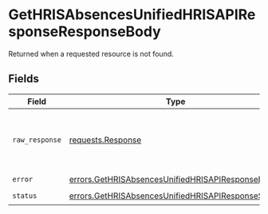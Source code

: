 # GetHRISAbsencesUnifiedHRISAPIResponseResponseBody

Returned when a requested resource is not found.


## Fields

| Field                                                                                                                    | Type                                                                                                                     | Required                                                                                                                 | Description                                                                                                              |
| ------------------------------------------------------------------------------------------------------------------------ | ------------------------------------------------------------------------------------------------------------------------ | ------------------------------------------------------------------------------------------------------------------------ | ------------------------------------------------------------------------------------------------------------------------ |
| `raw_response`                                                                                                           | [requests.Response](https://requests.readthedocs.io/en/latest/api/#requests.Response)                                    | :heavy_minus_sign:                                                                                                       | Raw HTTP response; suitable for custom response parsing                                                                  |
| `error`                                                                                                                  | [errors.GetHRISAbsencesUnifiedHRISAPIResponseError](../../models/errors/gethrisabsencesunifiedhrisapiresponseerror.md)   | :heavy_check_mark:                                                                                                       | N/A                                                                                                                      |
| `status`                                                                                                                 | [errors.GetHRISAbsencesUnifiedHRISAPIResponseStatus](../../models/errors/gethrisabsencesunifiedhrisapiresponsestatus.md) | :heavy_check_mark:                                                                                                       | N/A                                                                                                                      |